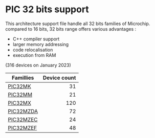 # PIC 32 bits support

This architecture support file handle all 32 bits families of Microchip. compared to 16 bits, 32 bits range offers various advantages :

* C++ compiler support
* larger memory addressing
* code relocalisation
* execution from RAM

(316 devices on January 2023)

|Famillies|Device count|
|---------|-----------:|
|[PIC32MK](../pic32mk/README.md)    | 31|
|[PIC32MM](../pic32mm/README.md)    | 21|
|[PIC32MX](../pic32mx/README.md)    |120|
|[PIC32MZDA](../pic32mzda/README.md)| 72|
|[PIC32MZEC](../pic32mzec/README.md)| 24|
|[PIC32MZEF](../pic32mzef/README.md)| 48|
